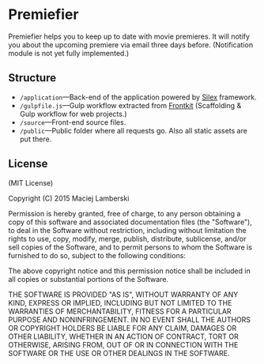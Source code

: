 # Premiefier

Premiefier helps you to keep up to date with movie premieres. It will notify you about the upcoming premiere via email three days before. (Notification module is not yet fully implemented.)

## Structure

* `/application`—Back-end of the application powered by [Silex](https://github.com/silexphp/Silex) framework.
* `/gulpfile.js`—Gulp workflow extracted from [Frontkit](https://github.com/lamberski/frontkit) (Scaffolding & Gulp workflow for web projects.)
* `/source`—Front-end source files.
* `/public`—Public folder where all requests go. Also all static assets are put there.

## License

(MIT License)

Copyright (C) 2015 Maciej Lamberski

Permission is hereby granted, free of charge, to any person obtaining a copy of this software and associated documentation files (the "Software"), to deal in the Software without restriction, including without limitation the rights to use, copy, modify, merge, publish, distribute, sublicense, and/or sell copies of the Software, and to permit persons to whom the Software is furnished to do so, subject to the following conditions:

The above copyright notice and this permission notice shall be included in all copies or substantial portions of the Software.

THE SOFTWARE IS PROVIDED "AS IS", WITHOUT WARRANTY OF ANY KIND, EXPRESS OR IMPLIED, INCLUDING BUT NOT LIMITED TO THE WARRANTIES OF MERCHANTABILITY, FITNESS FOR A PARTICULAR PURPOSE AND NONINFRINGEMENT. IN NO EVENT SHALL THE AUTHORS OR COPYRIGHT HOLDERS BE LIABLE FOR ANY CLAIM, DAMAGES OR OTHER LIABILITY, WHETHER IN AN ACTION OF CONTRACT, TORT OR OTHERWISE, ARISING FROM, OUT OF OR IN CONNECTION WITH THE SOFTWARE OR THE USE OR OTHER DEALINGS IN THE SOFTWARE.
